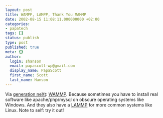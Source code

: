 ```yaml
---
layout: post
title: WAMPP, LAMPP, Thank You MAMMP
date: 2002-08-15 11:08:11.000000000 +02:00
categories:
- papatech
tags: []
status: publish
type: post
published: true
meta: {}
author:
  login: shanson
  email: papascott-wp@gmail.com
  display_name: PapaScott
  first_name: Scott
  last_name: Hanson
---
```

<p>Via <a href="http://www.x-ploration.de/item00416.php">generation neXt</a>: <a href="http://www.apachefriends.org/wampp-en.html">WAMMP</a>. Because sometimes you have to install real software like apache/php/mysql on obscure operating systems like Windows. And they also have a <a href="http://www.apachefriends.org/lampp-en.html">LAMMP</a> for more common systems like Linux. Note to self: try it out!</p>
